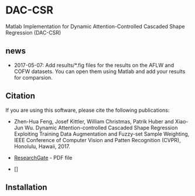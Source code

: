 # DAC-CSR 

Matlab Implementation for Dynamic Attention-Controlled Cascaded Shape Regression (DAC-CSR)

## news

* 2017-05-07: Add results/*.fig files for the results on the AFLW and COFW datasets. You can open them using Matlab and add your results for comparsion.

## Citation

If you are using this software, please cite the following publications:

* Zhen-Hua Feng, Josef Kittler, William Christmas, Patrik Huber and Xiao-Jun Wu. Dynamic Attention-controlled Cascaded Shape Regression Exploiting Training Data Augmentation and Fuzzy-set Sample Weighting, IEEE Conference of Computer Vision and Patten Recognition (CVPR), Honolulu, Hawaii, 2017.

* [ResearchGate] - PDF file
* []

## Installation



 [ResearchGate]: <https://www.researchgate.net/publication/310440905_Dynamic_Attention-controlled_Cascaded_Shape_Regression_Exploiting_Training_Data_Augmentation_and_Fuzzy-set_Sample_Weighting>


